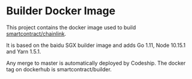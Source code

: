 # Builder Docker Image

This project contains the docker image used to build [smartcontract/chainlink](https://github.com/smartcontractkit/chainlink).

It is based on the baidu SGX builder image and adds Go 1.11, Node 10.15.1 and Yarn 1.5.1.

Any merge to master is automatically deployed by Codeship. The docker tag on dockerhub is smartcontract/builder.
